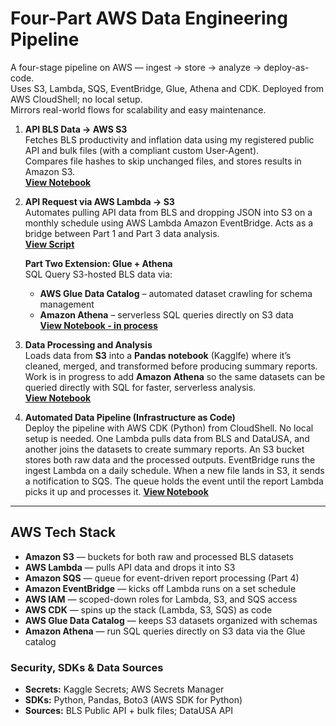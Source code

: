 # Four-Part AWS Data Engineering Pipeline
A four-stage pipeline on AWS — ingest → store → analyze → deploy-as-code.  
Uses S3, Lambda, SQS, EventBridge, Glue, Athena and CDK.  Deployed from AWS CloudShell; no local setup.  
Mirrors real-world flows for scalability and easy maintenance.

1. **API BLS Data → AWS S3**  
   Fetches BLS productivity and inflation data using my registered public API and bulk files (with a compliant custom User-Agent).  
   Compares file hashes to skip unchanged files, and stores results in Amazon S3.  
   **[View Notebook](s3-pipeline-bls-api-part1.ipynb)**

2. **API Request via AWS Lambda → S3**  
   Automates pulling API data from BLS and dropping JSON into S3 on a monthly schedule using AWS Lambda Amazon EventBridge. Acts as a bridge between Part 1 and Part 3 data analysis.  
   **[View Script](https://github.com/ScottySchmidt/AWS_DataEngineer_API/blob/main/lambda-api-s3-part2.py)**

   **Part Two Extension: Glue + Athena**  
   SQL Query S3-hosted BLS data via:  
   - **AWS Glue Data Catalog** – automated dataset crawling for schema management  
   - **Amazon Athena** – serverless SQL queries directly on S3 data  
   **[View Notebook - in process](https://github.com/ScottySchmidt/AWS_DataEngineer_API/blob/main/glue-athena-part2-extension.ipynb)**

3. **Data Processing and Analysis**  
   Loads data from **S3** into a **Pandas notebook** (Kagglfe) where it’s cleaned, merged, and transformed before producing summary reports.  
   Work is in progress to add **Amazon Athena** so the same datasets can be queried directly with SQL for faster, serverless analysis.  
   **[View Notebook](aws-data-pipeline-warehouse-part3.ipynb)**

 4. **Automated Data Pipeline (Infrastructure as Code)**  
    Deploy the pipeline with AWS CDK (Python) from CloudShell. No local setup is needed.
    One Lambda pulls data from BLS and DataUSA, and another joins the datasets to create summary reports.
    An S3 bucket stores both raw data and the processed outputs.
    EventBridge runs the ingest Lambda on a daily schedule.
    When a new file lands in S3, it sends a notification to SQS.
    The queue holds the event until the report Lambda picks it up and processes it.
   **[View Notebook](https://github.com/ScottySchmidt/AWS_DataEngineer_API/blob/main/iac-cloudshell-cdk-part4.ipynb)**

---
## AWS Tech Stack  
- **Amazon S3** — buckets for both raw and processed BLS datasets  
- **AWS Lambda** — pulls API data and drops it into S3  
- **Amazon SQS** — queue for event-driven report processing (Part 4)  
- **Amazon EventBridge** — kicks off Lambda runs on a set schedule  
- **AWS IAM** — scoped-down roles for Lambda, S3, and SQS access  
- **AWS CDK** — spins up the stack (Lambda, S3, SQS) as code  
- **AWS Glue Data Catalog** — keeps S3 datasets organized with schemas  
- **Amazon Athena** — run SQL queries directly on S3 data via the Glue catalog  

### Security, SDKs & Data Sources
- **Secrets:** Kaggle Secrets; AWS Secrets Manager
- **SDKs:** Python, Pandas, Boto3 (AWS SDK for Python)
- **Sources:** BLS Public API + bulk files; DataUSA API
